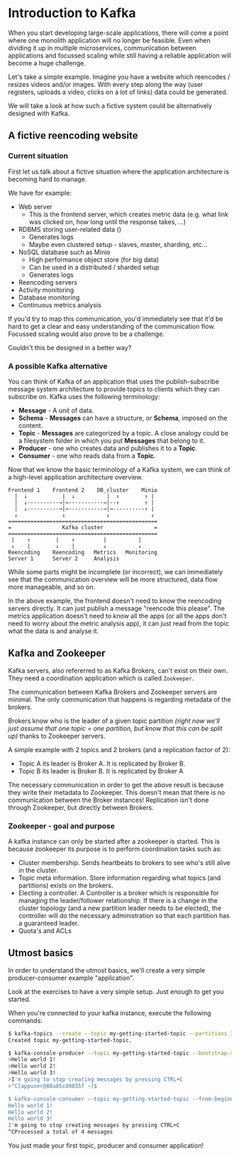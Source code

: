 # Introduction to Kafka

When you start developing large-scale applications, there will come a point where one monolith application will no longer be feasible. Even when dividing it up in multiple microservices, communication between applications and focussed scaling while still having a reliable application will become a huge challenge.

Let's take a simple example. Imagine you have a website which reencodes / resizes videos and/or images. With every step along the way (user registers, uploads a video, clicks on a lot of links) data could be generated.

We will take a look at how such a fictive system could be alternatively designed with Kafka.

## A fictive reencoding website

### Current situation

First let us talk about a fictive situation where the application architecture is becoming hard to manage.

We have for example:

* Web server
  * This is the frontend server, which creates metric data (e.g. what link was clicked on, how long until the response takes, ...)
* RDBMS storing user-related data ()
  * Generates logs
  * Maybe even clustered setup - slaves, master, sharding, etc...
* NoSQL database such as Minio
  * High performance object store (for big data)
  * Can be used in a distributed / sharded setup
  * Generates logs
* Reencoding servers
* Activity monitoring
* Database monitoring
* Continuous metrics analysis

If you'd try to map this communication, you'd immediately see that it'd be hard to get a clear and easy understanding of the communication flow. Focussed scaling would also prove to be a challenge.

Couldn't this be designed in a better way?

### A possible Kafka alternative

You can think of Kafka of an application that uses the publish-subscribe message system architecture to provide topics to clients which they can subscribe on. Kafka uses the following terminology:

* **Message** - A unit of data.
* **Schema** - **Messages** can have a structure, or **Schema**, imposed on the content.
* **Topic** - **Messages** are categorized by a topic. A close analogy could be a filesystem folder in which you put **Messages** that belong to it.
* **Producer** - one who creates data and publishes it to a **Topic**.
* **Consumer** - one who reads data from a **Topic**.

Now that we know the basic terminology of a Kafka system, we can think of a high-level application architecture overview.

```text
Frontend 1    Frontend 2    DB_cluster    Minio
  |  ↓           |  ↓          |  ↑        ↑ |
  |  ↓----------→|→-----------→|--↑        ↑ |
  |  ↓----------→|→-----------→|→----------↑ |
  ↓              ↓             ↓             ↓
===============================================
=                Kafka cluster                =
===============================================
 |    ↑        |    ↑         |          |
 ↓    |        ↓    |         ↓          ↓
Reencoding    Reencoding   Metrics   Monitoring
Server 1      Server 2     Analysis
```

While some parts might be incomplete (or incorrect), we can immediately see that the communication overview will be more structured, data flow more manageable, and so on.

In the above example, the frontend doesn't need to know the reencoding servers directly. It can just publish a message "reencode this please". The metrics application doesn't need to know all the apps (or all the apps don't need to worry about the metric analysis app), it can just read from the topic what the data is and analyse it.

## Kafka and Zookeeper

Kafka servers, also refererred to as Kafka Brokers, can't exist on their own. They need a coordination application which is called `Zookeeper`.

The communication between Kafka Brokers and Zookeeper servers are minimal. The only communication that happens is regarding metadata of the brokers.

Brokers know who is the leader of a given topic partition _(right now we'll just assume that one topic = one partition, but know that this can be split up)_ thanks to Zookeeper servers.

A simple example with 2 topics and 2 brokers (and a replication factor of 2):

* Topic A its leader is Broker A. It is replicated by Broker B.
* Topic B its leader is Broker B. It is replicated by Broker A

The necessary communication in order to get the above result is because they write their metadata to Zookeeper. This doesn't mean that there is no communication between the Broker instances! Replication isn't done through Zookeeper, but directly between Brokers.

### Zookeeper - goal and purpose

A kafka instance can only be started after a zookeeper is started. This is because zookeeper its purpose is to perform coordination tasks such as:

* Cluster membership. Sends heartbeats to brokers to see who's still alive in the cluster.
* Topic meta information. Store information regarding what topics (and partitions) exists on the brokers.
* Electing a controller. A Controller is a broker which is responsible for managing the leader/follower relationship. If there is a change in the cluster topology (and a new partition leader needs to be elected), the controller will do the necessary administration so that each partition has a guaranteed leader.
* Quota's and ACLs

## Utmost basics

In order to understand the utmost basics, we'll create a very simple producer-consumer example "application".

Look at the exercises to have a very simple setup. Just enough to get you started.

When you're connected to your kafka instance, execute the following commands:

```bash
$ kafka-topics --create --topic my-getting-started-topic --partitions 1 --replication-factor 1 --if-not-exists --zookeeper zookeeper_1:2181
Created topic my-getting-started-topic.

$ kafka-console-producer --topic my-getting-started-topic --bootstrap-server localhost:9092
>Hello world 1!
>Hello world 2!
>Hello world 3!
>I'm going to stop creating messages by pressing CTRL+C
>^C[appuser@88a85cd9835f ~]$

$ kafka-console-consumer --topic my-getting-started-topic --from-beginning --bootstrap-server localhost:9092
Hello world 1!
Hello world 2!
Hello world 3!
I'm going to stop creating messages by pressing CTRL+C
^CProcessed a total of 4 messages
```

You just made your first topic, producer and consumer application!
